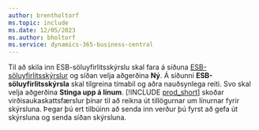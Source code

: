 ```yaml
---
author: brentholtorf
ms.topic: include
ms.date: 12/05/2023
ms.author: bholtorf
ms.service: dynamics-365-business-central
---
```


Til að skila inn ESB-söluyfirlitsskýrslu skal fara á síðuna [ESB-söluyfirlitsskýrslur](https://businesscentral.dynamics.com?page=321) og síðan velja aðgerðina **Ný**. Á síðunni **ESB-söluyfirlitsskýrsla** skal tilgreina tímabil og aðra nauðsynlega reiti. Svo skal velja aðgerðina **Stinga upp á línum**. [!INCLUDE [prod_short](../includes/prod_short.md)] skoðar virðisaukaskattsfærslur þínar til að reikna út tillögurnar um línurnar fyrir skýrsluna. Þegar þú ert tilbúinn að senda inn verður þú fyrst að gefa út skýrsluna og senda síðan skýrsluna.
